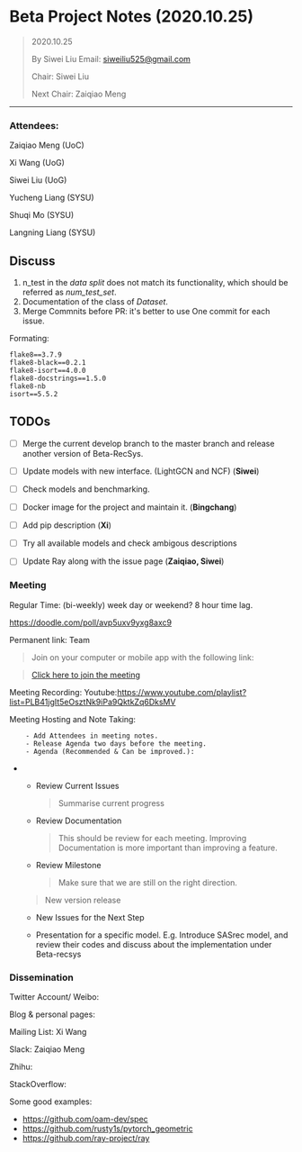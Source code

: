 # Beta Project Notes  (2020.10.25)

> 2020.10.25
>
> By Siwei Liu	Email: siweiliu525@gmail.com
>
> Chair: Siwei Liu
>
> Next Chair: Zaiqiao Meng

------
### Attendees:

Zaiqiao Meng (UoC)

Xi Wang (UoG)

Siwei Liu (UoG)

Yucheng Liang (SYSU)

Shuqi Mo (SYSU)

Langning Liang (SYSU)

## Discuss

1. n_test in the *data split* does not match its functionality, which should be referred as *num_test_set*. 
2. Documentation of the class of *Dataset*.
3. Merge Commnits before PR: it's better to use One commit for each issue.

Formating:

 ```shell
flake8==3.7.9
flake8-black==0.2.1
flake8-isort==4.0.0
flake8-docstrings==1.5.0
flake8-nb
isort==5.5.2
 ```




## TODOs

- [ ] Merge the current develop branch to the master branch and release another version of Beta-RecSys.
- [ ] Update models with new interface. (LightGCN and NCF) (**Siwei**)
- [ ] Check models and benchmarking. 
- [ ] Docker image for the project and maintain it. (**Bingchang**)

- [ ] Add pip description (**Xi**)

- [ ] Try all available models and check ambigous descriptions 

- [ ] Update Ray along with the issue page (**Zaiqiao, Siwei**)

  

### Meeting

Regular Time: (bi-weekly) week day or weekend?  8 hour time lag.

https://doodle.com/poll/avp5uxv9yxg8axc9

Permanent link: Team

>Join on your computer or mobile app with the following link:

>[Click here to join the meeting](https://teams.microsoft.com/l/meetup-join/19%3ameeting_N2NjNTY0YmItODMwYy00ZWJkLTliNjEtZGU0MDQ2NTU5OWI1%40thread.v2/0?context={"Tid"%3a"49a50445-bdfa-4b79-ade3-547b4f3986e9"%2c"Oid"%3a"9a357428-3b38-4bb3-b51f-841331c84c0b"})

Meeting Recording: Youtube:https://www.youtube.com/playlist?list=PLB41jgIt5eOsztNk9iPa9QktkZq6DksMV  

Meeting Hosting and Note Taking:

		- Add Attendees in meeting notes.
		- Release Agenda two days before the meeting.
		- Agenda (Recommended & Can be improved.):

* * Review Current Issues

    > Summarise current progress

  * Review Documentation 

    > This should be review for each meeting. Improving Documentation is more important than improving a feature.

  * Review Milestone

    > Make sure that we are still on the right direction.

  >New version release

  * New Issues for the Next Step

  * Presentation for a specific model. E.g. Introduce SASrec model, and review their codes and discuss about the implementation under Beta-recsys

    

### Dissemination 

Twitter Account/ Weibo: 

Blog & personal pages: 

Mailing List: Xi Wang

Slack: Zaiqiao Meng

Zhihu: 

StackOverflow:



Some good examples:

- https://github.com/oam-dev/spec
- https://github.com/rusty1s/pytorch_geometric
- https://github.com/ray-project/ray



